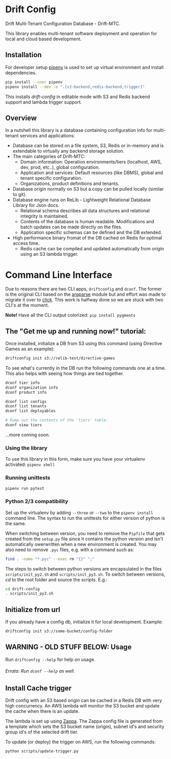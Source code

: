 # Drift Config

Drift Multi-Tenant Configuration Database - Drift-MTC.

This library enables multi-tenant software deployment and operation for local and cloud based development.

## Installation
For developer setup [pipenv](https://docs.pipenv.org/) is used to set up virtual environment and install dependencies.

```bash
pip install --user pipenv
pipenv install --dev -e ".[s3-backend,redis-backend,trigger]"
```
This installs *drift-config* in editable mode with S3 and Redis backend support and lambda trigger support.

## Overview

In a nutshell this library is a database containing configuration info for multi-tenant services and applications:

 - Database can be stored on a file system, S3, Redis or in-memory and is extendable to virtually any backend storage solution.
 - The main categories of Drift-MTC:
   - Domain information: Operation environments/tiers (localhost, AWS, dev, prod, etc..), global configuration.
   - Application and services: Default resources (like DBMS), global and tenant specific configuration. 
   - Organizations, product definitions and tenants.
 - Database origin normally on S3 but a copy can be pulled locally (similar to git).
 - Database engine runs on ReLib - Lightweight Relational Database Library for Json docs.
   - Relational schema describes all data structures and relational integrity is maintained.
   - Contents of the database is human readable. Modifications and batch updates can be made directly on the files.
   - Application specific schemas can be defined and the DB extended.
 - High performance binary fromat of the DB cached on Redis for optimal access time.
   - Redis cache can be compiled and updated automatically from origin using an S3 lambda trigger.


# Command Line Interface

Due to reasons there are two CLI apps, `driftconfig` and `dconf`. The former is the original CLI based on the [argparse](https://docs.python.org/3/library/argparse.html) module but and effort was made to migrate it over to [click](https://click.palletsprojects.com/). This work is halfway done so we are stuck with two CLI's at the moment.

**Note!** Have all the CLI output colorized: `pip install pygments`


## The "Get me up and running now!" tutorial:

Once installed, initialize a DB from S3 using this command (using Directive Games as an example):

```bash
driftconfig init s3://relib-test/directive-games
```

To see what's currently in the DB run the following commands one at a time. This also helps with seeing how things are tied together.

```bash
dconf tier info
dconf organization info
dconf product info

dconf list configs
dconf list tenants
dconf list deployables

# Dump out the contents of the 'tiers' table:
dconf view tiers
```

...more coming soon.

### Using the library
To use this library in this form, make sure you have your virtualenv activated: `pipenv shell`

### Running unittests
```bash
pipenv run pytest
```

### Python 2/3 compatibility
Set up the virtualenv by adding `--three` or `--two` to the `pipenv install` command line.  The syntax to run the unittests for either version of python is the same.

When switching between version, you need to remove the `Pipfile` that gets created from the `setup.py` file since
it contains the python version and isn't automatically owerwritten when a new environment is created.
You may also need to remove `.pyc` files, e.g. with a command such as:
```bash
find . -name "*.pyc" --exec rm "{}" ";"
```

The steps to switch between python versions are encapsulated in the files `scripts/init_py2.sh` and
`scripts/init_py3.sh`.  To switch between versions, _cd_ to the root folder and source the scripts.
E.g.:
```bash
cd drift-config
. scripts/init_py3.sh
```

## Initialize from url

If you already have a config db, initialize it for local development. Example:

```bash
driftconfig init s3://some-bucket/config-folder
```

## WARNING - OLD STUFF BELOW: Usage

Run `driftconfig --help` for help on usage.

###### Errata: Run `dconf --help` as well.

## Install Cache trigger
Drift config with an S3 based origin can be cached in a Redis DB with very high concurrency. An AWS lambda will monitor the S3 bucket and update the cache when there is an update.

The lambda is set up using [Zappa](https://github.com/Miserlou/Zappa). The Zappa config file is generated from a template which sets the S3 bucket name (origin), subnet id's and security group id's of the selected drift tier.


To update (or deploy) the trigger on AWS, run the following commands:

```bash
python scripts/update-trigger.py
```




